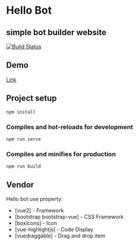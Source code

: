 # Hello Bot
## simple bot builder website

[![Build Status](https://travis-ci.org/joemccann/dillinger.svg?branch=master)](https://travis-ci.org/joemccann/dillinger)

## Demo
[Link](https://hello-bot.vercel.app/)


## Project setup
```
npm install
```

### Compiles and hot-reloads for development
```
npm run serve
```

### Compiles and minifies for production
```
npm run build
```

## Vendor

Hello bot use property:

- [vue2] - Framework
- [bootstrap bootstrap-vue] - CSS Framework
- [boxicons] - Icon
- [vue-highlightjs] - Code Display
- [vuedraggable] - Drag and drop item
